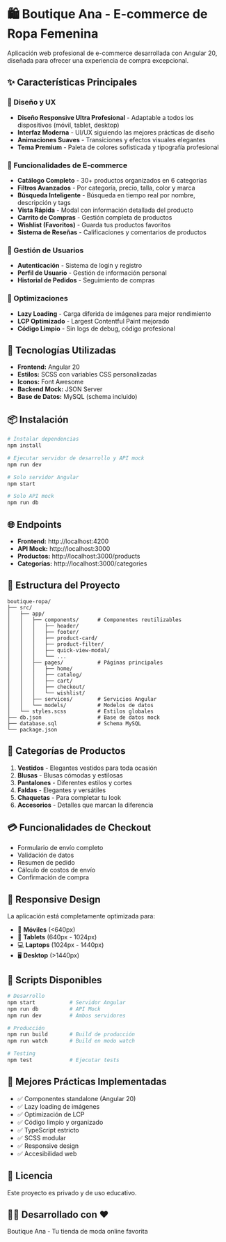 # 🛍️ Boutique Ana - E-commerce de Ropa Femenina

Aplicación web profesional de e-commerce desarrollada con Angular 20, diseñada para ofrecer una experiencia de compra excepcional.

## ✨ Características Principales

### 🎨 Diseño y UX
- **Diseño Responsive Ultra Profesional** - Adaptable a todos los dispositivos (móvil, tablet, desktop)
- **Interfaz Moderna** - UI/UX siguiendo las mejores prácticas de diseño
- **Animaciones Suaves** - Transiciones y efectos visuales elegantes
- **Tema Premium** - Paleta de colores sofisticada y tipografía profesional

### 🛒 Funcionalidades de E-commerce
- **Catálogo Completo** - 30+ productos organizados en 6 categorías
- **Filtros Avanzados** - Por categoría, precio, talla, color y marca
- **Búsqueda Inteligente** - Búsqueda en tiempo real por nombre, descripción y tags
- **Vista Rápida** - Modal con información detallada del producto
- **Carrito de Compras** - Gestión completa de productos
- **Wishlist (Favoritos)** - Guarda tus productos favoritos
- **Sistema de Reseñas** - Calificaciones y comentarios de productos

### 👤 Gestión de Usuarios
- **Autenticación** - Sistema de login y registro
- **Perfil de Usuario** - Gestión de información personal
- **Historial de Pedidos** - Seguimiento de compras

### 🎯 Optimizaciones
- **Lazy Loading** - Carga diferida de imágenes para mejor rendimiento
- **LCP Optimizado** - Largest Contentful Paint mejorado
- **Código Limpio** - Sin logs de debug, código profesional

## 🚀 Tecnologías Utilizadas

- **Frontend:** Angular 20
- **Estilos:** SCSS con variables CSS personalizadas
- **Iconos:** Font Awesome
- **Backend Mock:** JSON Server
- **Base de Datos:** MySQL (schema incluido)

## 📦 Instalación

```bash
# Instalar dependencias
npm install

# Ejecutar servidor de desarrollo y API mock
npm run dev

# Solo servidor Angular
npm start

# Solo API mock
npm run db
```

## 🌐 Endpoints

- **Frontend:** http://localhost:4200
- **API Mock:** http://localhost:3000
- **Productos:** http://localhost:3000/products
- **Categorías:** http://localhost:3000/categories

## 📂 Estructura del Proyecto

```
boutique-ropa/
├── src/
│   ├── app/
│   │   ├── components/      # Componentes reutilizables
│   │   │   ├── header/
│   │   │   ├── footer/
│   │   │   ├── product-card/
│   │   │   ├── product-filter/
│   │   │   ├── quick-view-modal/
│   │   │   └── ...
│   │   ├── pages/           # Páginas principales
│   │   │   ├── home/
│   │   │   ├── catalog/
│   │   │   ├── cart/
│   │   │   ├── checkout/
│   │   │   └── wishlist/
│   │   ├── services/        # Servicios Angular
│   │   └── models/          # Modelos de datos
│   └── styles.scss          # Estilos globales
├── db.json                  # Base de datos mock
├── database.sql             # Schema MySQL
└── package.json
```

## 🎨 Categorías de Productos

1. **Vestidos** - Elegantes vestidos para toda ocasión
2. **Blusas** - Blusas cómodas y estilosas
3. **Pantalones** - Diferentes estilos y cortes
4. **Faldas** - Elegantes y versátiles
5. **Chaquetas** - Para completar tu look
6. **Accesorios** - Detalles que marcan la diferencia

## 💳 Funcionalidades de Checkout

- Formulario de envío completo
- Validación de datos
- Resumen de pedido
- Cálculo de costos de envío
- Confirmación de compra

## 📱 Responsive Design

La aplicación está completamente optimizada para:
- 📱 **Móviles** (<640px)
- 📱 **Tablets** (640px - 1024px)
- 💻 **Laptops** (1024px - 1440px)
- 🖥️ **Desktop** (>1440px)

## 🔧 Scripts Disponibles

```bash
# Desarrollo
npm start           # Servidor Angular
npm run db          # API Mock
npm run dev         # Ambos servidores

# Producción
npm run build       # Build de producción
npm run watch       # Build en modo watch

# Testing
npm test            # Ejecutar tests
```

## 🎯 Mejores Prácticas Implementadas

- ✅ Componentes standalone (Angular 20)
- ✅ Lazy loading de imágenes
- ✅ Optimización de LCP
- ✅ Código limpio y organizado
- ✅ TypeScript estricto
- ✅ SCSS modular
- ✅ Responsive design
- ✅ Accesibilidad web

## 📄 Licencia

Este proyecto es privado y de uso educativo.

## 👨‍💻 Desarrollado con ❤️

Boutique Ana - Tu tienda de moda online favorita
